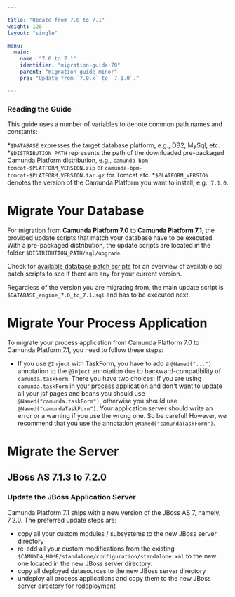 ```yaml
---

title: "Update from 7.0 to 7.1"
weight: 120
layout: "single"

menu:
  main:
    name: "7.0 to 7.1"
    identifier: "migration-guide-70"
    parent: "migration-guide-minor"
    pre: "Update from `7.0.x` to `7.1.0`."

---
```


### Reading the Guide
This guide uses a number of variables to denote common path names and constants:

*`$DATABASE` expresses the target database platform, e.g., DB2, MySql, etc.
*`$DISTRIBUTION_PATH` represents the path of the downloaded pre-packaged Camunda Platform distribution, e.g., `camunda-bpm-tomcat-$PLATFORM_VERSION.zip` or `camunda-bpm-tomcat-$PLATFORM_VERSION.tar.gz` for Tomcat etc.
*`$PLATFORM_VERSION` denotes the version of the Camunda Platform you want to install, e.g., `7.1.0`.




# Migrate Your Database

For migration from **Camunda Platform 7.0** to **Camunda Platform 7.1**, the provided update scripts that match your database have to be executed.
With a pre-packaged distribution, the update scripts are located in the folder `$DISTRIBUTION_PATH/sql/upgrade`.

Check for [available database patch scripts](../../update/patch-level.md#database-patches) for an overview of available sql patch scripts  to see if there are any for your current version.

Regardless of the version you are migrating from, the main update script is `$DATABASE_engine_7.0_to_7.1.sql` and has to be executed next.


# Migrate Your Process Application

To migrate your process application from Camunda Platform 7.0 to Camunda Platform 7.1, you need to follow these steps:

* If you use `@Inject` with TaskForm, you have to add a `@Named("...")` annotation to the `@Inject` annotation due to backward-compatibility of `camunda.taskForm`.
  There you have two choices: If you are using `camunda.taskForm` in your process application and don't want to update all your jsf pages and beans you should use `@Named("camunda.taskForm")`,
  otherwise you should use `@Named("camundaTaskForm")`. Your application server should write an error or a warning if you use the wrong one. So be careful! However, we recommend that you use the annotation `@Named("camundaTaskForm")`.


# Migrate the Server

## JBoss AS 7.1.3 to 7.2.0

### Update the JBoss Application Server

Camunda Platform 7.1 ships with a new version of the JBoss AS 7, namely, 7.2.0.
The preferred update steps are:

* copy all your custom modules / subsystems to the new JBoss server directory
* re-add all your custom modifications from the existing `$CAMUNDA_HOME/standalone/configuration/standalone.xml` to the new one located in the new JBoss server directory.
* copy all deployed datasources to the new JBoss server directory
* undeploy all process applications and copy them to the new JBoss server directory for redeployment
